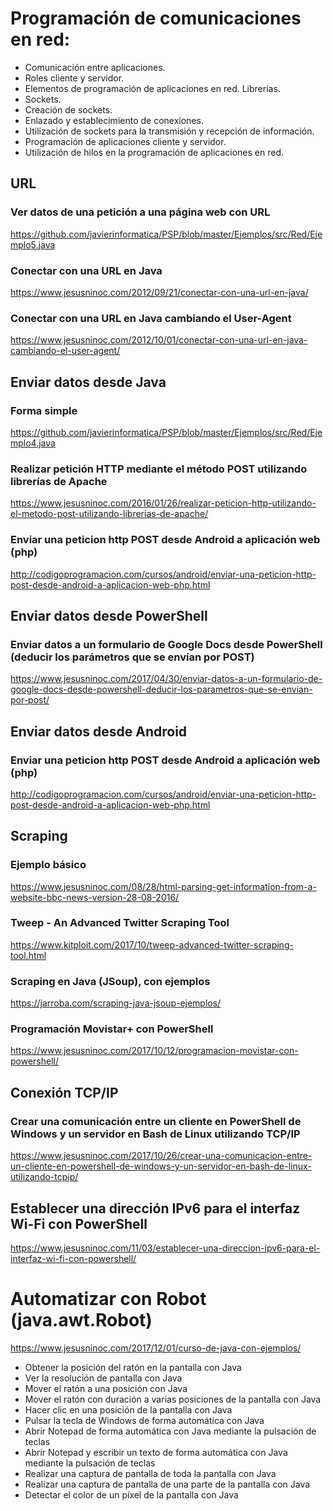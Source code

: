 # Programación de comunicaciones en red:
 -	Comunicación entre aplicaciones.
 -	Roles cliente y servidor.
 -	Elementos de programación de aplicaciones en red. Librerías.
 -	Sockets.
 -	Creación de sockets.
 -	Enlazado y establecimiento de conexiones.
 -	Utilización de sockets para la transmisión y recepción de información.
 -	Programación de aplicaciones cliente y servidor.
 -	Utilización de hilos en la programación de aplicaciones en red.

## URL
### Ver datos de una petición a una página web con URL
https://github.com/javierinformatica/PSP/blob/master/Ejemplos/src/Red/Ejemplo5.java
### Conectar con una URL en Java
https://www.jesusninoc.com/2012/09/21/conectar-con-una-url-en-java/
### Conectar con una URL en Java cambiando el User-Agent
https://www.jesusninoc.com/2012/10/01/conectar-con-una-url-en-java-cambiando-el-user-agent/

## Enviar datos desde Java
### Forma simple
https://github.com/javierinformatica/PSP/blob/master/Ejemplos/src/Red/Ejemplo4.java

### Realizar petición HTTP mediante el método POST utilizando librerías de Apache
https://www.jesusninoc.com/2016/01/26/realizar-peticion-http-utilizando-el-metodo-post-utilizando-librerias-de-apache/

### Enviar una peticion http POST desde Android a aplicación web (php)
http://codigoprogramacion.com/cursos/android/enviar-una-peticion-http-post-desde-android-a-aplicacion-web-php.html

## Enviar datos desde PowerShell
### Enviar datos a un formulario de Google Docs desde PowerShell (deducir los parámetros que se envían por POST)
https://www.jesusninoc.com/2017/04/30/enviar-datos-a-un-formulario-de-google-docs-desde-powershell-deducir-los-parametros-que-se-envian-por-post/

## Enviar datos desde Android
### Enviar una peticion http POST desde Android a aplicación web (php)
http://codigoprogramacion.com/cursos/android/enviar-una-peticion-http-post-desde-android-a-aplicacion-web-php.html

## Scraping
### Ejemplo básico
https://www.jesusninoc.com/08/28/html-parsing-get-information-from-a-website-bbc-news-version-28-08-2016/

### Tweep - An Advanced Twitter Scraping Tool
https://www.kitploit.com/2017/10/tweep-advanced-twitter-scraping-tool.html

### Scraping en Java (JSoup), con ejemplos
https://jarroba.com/scraping-java-jsoup-ejemplos/

### Programación Movistar+ con PowerShell
https://www.jesusninoc.com/2017/10/12/programacion-movistar-con-powershell/

## Conexión TCP/IP
### Crear una comunicación entre un cliente en PowerShell de Windows y un servidor en Bash de Linux utilizando TCP/IP
https://www.jesusninoc.com/2017/10/26/crear-una-comunicacion-entre-un-cliente-en-powershell-de-windows-y-un-servidor-en-bash-de-linux-utilizando-tcpip/

## Establecer una dirección IPv6 para el interfaz Wi-Fi con PowerShell
https://www.jesusninoc.com/11/03/establecer-una-direccion-ipv6-para-el-interfaz-wi-fi-con-powershell/

# Automatizar con Robot (java.awt.Robot)
https://www.jesusninoc.com/2017/12/01/curso-de-java-con-ejemplos/
- Obtener la posición del ratón en la pantalla con Java
- Ver la resolución de pantalla con Java
- Mover el ratón a una posición con Java
- Mover el ratón con duración a varias posiciones de la pantalla con Java
- Hacer clic en una posición de la pantalla con Java
- Pulsar la tecla de Windows de forma automática con Java
- Abrir Notepad de forma automática con Java mediante la pulsación de teclas
- Abrir Notepad y escribir un texto de forma automática con Java mediante la pulsación de teclas
- Realizar una captura de pantalla de toda la pantalla con Java
- Realizar una captura de pantalla de una parte de la pantalla con Java
- Detectar el color de un píxel de la pantalla con Java
